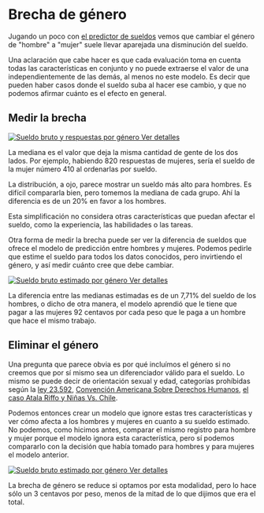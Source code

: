 # Brecha de género

Jugando un poco con [el predictor de
sueldos](https://seppo0010.github.io/sysarmy-sueldos-2020.1/) vemos que cambiar
el género de "hombre" a "mujer" suele llevar aparejada una disminución del
sueldo.

Una aclaración que cabe hacer es que cada evaluación toma en cuenta todas las
características en conjunto y no puede extraerse el valor de una
independientemente de las demás, al menos no este modelo. Es decir que pueden
haber casos donde el sueldo suba al hacer ese cambio, y que no podemos afirmar
cuánto es el efecto en general.

## Medir la brecha

[
![Sueldo bruto y respuestas por género](overall.png)
Ver detalles
](overall.md)

La mediana es el valor que deja la misma cantidad de gente de los dos lados.
Por ejemplo, habiendo 820 respuestas de mujeres, sería el sueldo de la mujer
número 410 al ordenarlas por sueldo.

La distribución, a ojo, parece mostrar un sueldo más alto para hombres. Es
difícil compararla bien, pero tomemos la mediana de cada grupo. Ahí la
diferencia es de un 20% en favor a los hombres.

Esta simplificación no considera otras características que puedan afectar el
sueldo, como la experiencia, las habilidades o las tareas.

Otra forma de medir la brecha puede ser ver la diferencia de sueldos que ofrece
el modelo de predicción entre hombres y mujeres. Podemos pedirle que estime
el sueldo para todos los datos conocidos, pero invirtiendo el género, y así
medir cuánto cree que debe cambiar.

[
![Sueldo bruto estimado por género](salary-estimate.png)
Ver detalles
](salary-estimate.md)

La diferencia entre las medianas estimadas es de un 7,71% del sueldo de los
hombres, o dicho de otra manera, el modelo aprendió que le tiene que pagar a
las mujeres 92 centavos por cada peso que le paga a un hombre que hace el
mismo trabajo.

## Eliminar el género

Una pregunta que parece obvia es por qué incluímos el género si no creemos que
por sí mismo sea un diferenciador válido para el sueldo. Lo mismo se puede
decir de orientación sexual y edad, categorías prohíbidas según la
[ley 23.592](http://servicios.infoleg.gob.ar/infolegInternet/anexos/20000-24999/20465/texact.htm),
[Convención Americana Sobre Derechos Humanos](http://servicios.infoleg.gob.ar/infolegInternet/anexos/25000-29999/28152/norma.htm),
[el caso Atala Riffo y Niñas Vs. Chile](http://www.corteidh.or.cr/cf/jurisprudencia2/ficha_tecnica.cfm?nId_Ficha=196&lang=es).

Podemos entonces crear un modelo que ignore estas tres características y ver
cómo afecta a los hombres y mujeres en cuanto a su sueldo estimado. No podemos,
como hicimos antes, comparar el mismo registro para hombre y mujer porque el
modelo ignora esta característica, pero sí podemos compararlo con la decisión
que había tomado para hombres y para mujeres el modelo anterior.

[
![Sueldo bruto estimado por género](salary-estimate-gender-blind.png)
Ver detalles
](salary-estimate-gender-blind.md)

La brecha de género se reduce si optamos por esta modalidad, pero lo hace sólo
un 3 centavos por peso, menos de la mitad de lo que dijimos que era el total.
